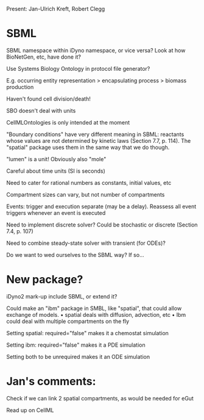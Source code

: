 Present: Jan-Ulrich Kreft, Robert Clegg

# SBML
SBML namespace within iDyno namespace, or vice versa? Look at how BioNetGen, etc, have done it?

Use Systems Biology Ontology in protocol file generator?

E.g. occurring entity representation > encapsulating process > biomass production

Haven't found cell division/death!

SBO doesn't deal with units

CellMLOntologies is only intended at the moment

"Boundary conditions" have very different meaning in SBML: reactants whose values are not determined by kinetic laws (Section 7.7, p. 114). The "spatial" package uses them in the same way that we do though.

"lumen" is a unit! Obviously also "mole"

Careful about time units (SI is seconds)

Need to cater for rational numbers as constants, initial values, etc

Compartment sizes can vary, but not number of compartments

Events: trigger and execution separate (may be a delay). Reassess all event triggers whenever an event is executed

Need to implement discrete solver? Could be stochastic or discrete (Section 7.4, p. 107)

Need to combine steady-state solver with transient (for ODEs)?

Do we want to wed ourselves to the SBML way?
If so...

# New package?
iDyno2 mark-up include SBML, or extend it?

Could make an "ibm" package in SMBL, like "spatial", that could allow exchange of models.
	• spatial deals with diffusion, advection, etc
	• Ibm could deal with multiple compartments on the fly

Setting spatial: required="false" makes it a chemostat simulation

Setting ibm: required="false" makes it a PDE simulation

Setting both to be unrequired makes it an ODE simulation


# Jan's comments:
Check if we can link 2 spatial compartments, as would be needed for eGut

Read up on CellML
